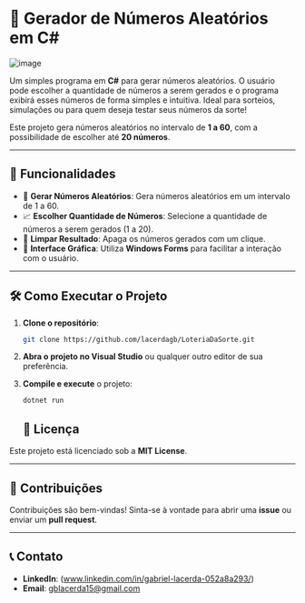 # 🎲 Gerador de Números Aleatórios em C#
![image](https://github.com/user-attachments/assets/9da888bd-7853-491c-b563-8539d8d75592)



Um simples programa em **C#** para gerar números aleatórios. O usuário pode escolher a quantidade de números a serem gerados e o programa exibirá esses números de forma simples e intuitiva. Ideal para sorteios, simulações ou para quem deseja testar seus números da sorte!

Este projeto gera números aleatórios no intervalo de **1 a 60**, com a possibilidade de escolher até **20 números**.

---

## 🚀 **Funcionalidades**

- 🔢 **Gerar Números Aleatórios**: Gera números aleatórios em um intervalo de 1 a 60.
- 📈 **Escolher Quantidade de Números**: Selecione a quantidade de números a serem gerados (1 a 20).
- 🧹 **Limpar Resultado**: Apaga os números gerados com um clique.
- 💾 **Interface Gráfica**: Utiliza **Windows Forms** para facilitar a interação com o usuário.

---

## 🛠️ **Como Executar o Projeto**

1. **Clone o repositório**:

   ```bash
   git clone https://github.com/lacerdagb/LoteriaDaSorte.git

   ```

2. **Abra o projeto no Visual Studio** ou qualquer outro editor de sua preferência.

3. **Compile e execute** o projeto:

   ```bash
   dotnet run
   ```
   ## 📜 **Licença**

Este projeto está licenciado sob a **MIT License**.

---

## 🤝 **Contribuições**

Contribuições são bem-vindas! Sinta-se à vontade para abrir uma **issue** ou enviar um **pull request**. 

---

## 📞 **Contato**

- **LinkedIn**: (www.linkedin.com/in/gabriel-lacerda-052a8a293/)
- **Email**: gblacerda15@gmail.com



